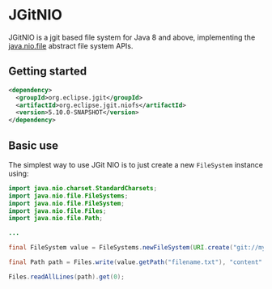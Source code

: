 JGitNIO
=====

JGitNIO is a jgit based file system for Java 8 and above, implementing the
[java.nio.file](http://docs.oracle.com/javase/8/docs/api/java/nio/file/package-summary.html)
abstract file system APIs.

Getting started
---------------

```xml
<dependency>
  <groupId>org.eclipse.jgit</groupId>
  <artifactId>org.eclipse.jgit.niofs</artifactId>
  <version>5.10.0-SNAPSHOT</version>
</dependency>
```

Basic use
---------

The simplest way to use JGit NIO is to just create a new `FileSystem` instance using:

```java
import java.nio.charset.StandardCharsets;
import java.nio.file.FileSystems;
import java.nio.file.FileSystem;
import java.nio.file.Files;
import java.nio.file.Path;

...

final FileSystem value = FileSystems.newFileSystem(URI.create("git://myrepo" + new Random().nextInt()), new HashMap<>());

final Path path = Files.write(value.getPath("filename.txt"), "content".getBytes());

Files.readAllLines(path).get(0);
```
